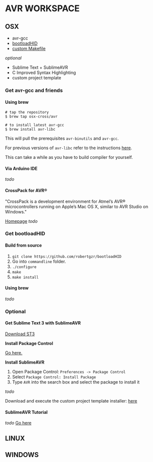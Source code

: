 # AVR WORKSPACE

## OSX
- avr-gcc
- [bootloadHID](https://github.com/robertgzr/bootloadHID)
- [custom Makefile](todo)

*optional*

- Sublime Text + SublimeAVR
- C Improved Syntax Highlighting
- custom project template

### Get avr-gcc and friends

#### Using brew

    # tap the repository
    $ brew tap osx-cross/avr

    # to install latest avr-gcc
    $ brew install avr-libc

This will pull the prerequisites `avr-binutils` and `avr-gcc`.

For previous versions of `avr-libc` refer to the instructions [here](https://github.com/osx-cross/homebrew-avr).

This can take a while as you have to build compiler for yourself.

#### Via Arduino IDE
*todo*

#### CrossPack for AVR®
"CrossPack is a development environment for Atmel’s AVR® microcontrollers running on Apple’s Mac OS X, similar to AVR Studio on Windows."

[Homepage](https://www.obdev.at/products/crosspack/index.html)
*todo*

### Get bootloadHID

#### Build from source
1. `git clone https://github.com/robertgzr/bootloadHID`
2. Go into `commandline` folder.
3. `./configure`
4. `make`
5. `make install`


#### Using brew
*todo*

### Optional

#### Get Sublime Text 3 with SublimeAVR
[Download ST3](http://www.sublimetext.com/3)

**Install Package Control**

[Go here.](https://packagecontrol.io/installation)

**Install SublimeAVR**

1. Open Package Control: `Preferences -> Package Control`
2. Select `Package Control: Install Package`
3. Type `AVR` into the search box and select the package to install it

*todo*

Download and execute the custom project template installer: [here](todo)

#### SublimeAVR Tutorial
*todo*
[Go here](todo)

## LINUX

## WINDOWS